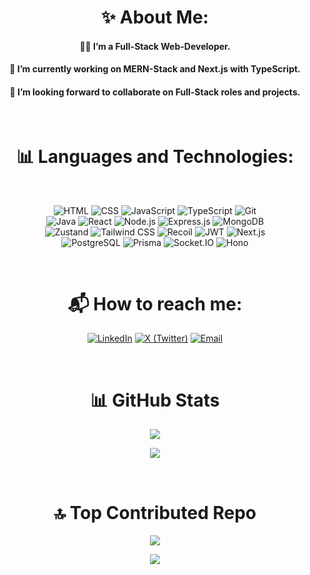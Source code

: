 <h1 align='center'>✨ About Me:</h1>

<h4 align='center'>👨‍💻 I’m a Full-Stack Web-Developer.</h4>
<h4 align='center'>🌱 I’m currently working on MERN-Stack and Next.js with TypeScript.</h4>
<h4 align='center'>🤝 I’m looking forward to collaborate on Full-Stack roles and projects.</h4>

<br>
<h1 align='center'> 📊 Languages and Technologies: </h1>
<br>
<p align='center'>
  <img src="https://img.shields.io/badge/-HTML-E34F26?logo=html5&logoColor=white&style=for-the-badge" alt="HTML"/>
  <img src="https://img.shields.io/badge/-CSS-1572B6?logo=css3&logoColor=white&style=for-the-badge" alt="CSS"/>
  <img src="https://img.shields.io/badge/-JavaScript-F7DF1E?logo=javascript&logoColor=black&style=for-the-badge" alt="JavaScript"/>
  <img src="https://img.shields.io/badge/-TypeScript-3178C6?logo=typescript&logoColor=white&style=for-the-badge" alt="TypeScript"/>
  <img src="https://img.shields.io/badge/-Git-F05032?logo=git&logoColor=white&style=for-the-badge" alt="Git" />
  <br>
  <img src="https://img.shields.io/badge/-Java-007396?logo=java&logoColor=brown&style=for-the-badge" alt="Java"/>
  <img src="https://img.shields.io/badge/React.js-20232A?style=for-the-badge&logo=react&logoColor=61DAFB" alt="React" />
  <img src="https://img.shields.io/badge/-Node.js-339933?logo=node.js&logoColor=white&style=for-the-badge" alt="Node.js"/>
  <img src="https://img.shields.io/badge/-Express.js-ffffff?logo=express&logoColor=black&style=for-the-badge" alt="Express.js"/>
  <img src="https://img.shields.io/badge/-MongoDB-47A248?logo=mongodb&logoColor=white&style=for-the-badge" alt="MongoDB"/>
  <br>
  <img src="https://img.shields.io/badge/-Zustand-000000?logo=zustand&logoColor=white&style=for-the-badge" alt="Zustand" />
  <img src="https://img.shields.io/badge/-Tailwind CSS-06B6D4?logo=tailwind-css&logoColor=white&style=for-the-badge" alt="Tailwind CSS"/>
  <img src="https://img.shields.io/badge/-Recoil-3578E5?logo=react&logoColor=white&style=for-the-badge" alt="Recoil"/>
  <img src="https://img.shields.io/badge/-JWT-408080?logo=jsonwebtokens&logoColor=white&style=for-the-badge" alt="JWT" />
  <img src="https://img.shields.io/badge/-Next.js-010101?logo=next.js&logoColor=white&style=for-the-badge" alt="Next.js" />
  <br>
  <img src="https://img.shields.io/badge/-PostgreSQL-4169E1?logo=postgresql&logoColor=white&style=for-the-badge" alt="PostgreSQL"/>
  <img src="https://img.shields.io/badge/-Prisma-00008B?logo=prisma&logoColor=white&style=for-the-badge" alt="Prisma" />
  <img src="https://img.shields.io/badge/-Socket.IO-010101?logo=socket.io&logoColor=white&style=for-the-badge" alt="Socket.IO" />
  <img src="https://img.shields.io/badge/-Hono-FF8C00?logo=hono&logoColor=white&style=for-the-badge" alt="Hono" />
</p>
<br>
<h1 align='center'> 📬 How to reach me: </h1>
<p align='center'>
  <a href="https://www.linkedin.com/in/anant-kr-sharma-341793273"><img src="https://img.shields.io/badge/-LinkedIn-0077B5?logo=linkedin&logoColor=white&style=for-the-badge" alt="LinkedIn" /></a>
  <a href="https://x.com/Anant_K_Sharma"><img src="https://img.shields.io/badge/-X%20(Twitter)-000000?logo=x&logoColor=white&style=for-the-badge" alt="X (Twitter)" /></a>
  <a href="mailto:anantkrsharma.work@gmail.com"><img src="https://img.shields.io/badge/-Email-D14836?logo=gmail&logoColor=white&style=for-the-badge" alt="Email" /></a>
</p>
<br>
<h1 align='center'>📊 GitHub Stats</h1>
<div align='center'>
  
![](https://github-readme-streak-stats.herokuapp.com/?user=AnantKrSharma&theme=dark&hide_border=false)

![](https://github-readme-stats.vercel.app/api/top-langs/?username=AnantKrSharma&theme=dark&hide_border=false&include_all_commits=false&count_private=false&layout=compact)

</div>

<br>

<h1 align='center'>🔝 Top Contributed Repo</h1>

<div align='center'>
  
![](https://github-contributor-stats.vercel.app/api?username=AnantKrSharma&limit=5&theme=tokyonight&combine_all_yearly_contributions=true)

[![](https://visitcount.itsvg.in/api?id=AnantKrSharma&icon=0&color=0)](https://visitcount.itsvg.in)

</div>
